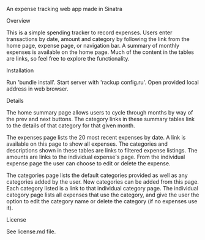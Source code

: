 An expense tracking web app made in Sinatra

Overview

This is a simple spending tracker to record expenses. Users enter transactions by date, amount and category by following the link from the home page, expense page, or navigation bar. A summary of monthly expenses is available on the home page. Much of the content in the tables are links, so feel free to explore the functionality.

Installation

Run 'bundle install'. Start server with 'rackup config.ru'. Open provided local address in web browser.

Details

The home summary page allows users to cycle through months by way of the prev and next buttons. The category links in these summary tables link to the details of that category for that given month.

The expenses page lists the 20 most recent expenses by date. A link is available on this page to show all expenses. The categories and descriptions shown in these tables are links to filtered expense listings. The amounts are links to the individual expense's page. From the individual expense page the user can choose to edit or delete the expense.

The categories page lists the default categories provided as well as any categories added by the user. New categories can be added from this page. Each category listed is a link to that individual category page. The individual category page lists all expenses that use the category, and give the user the option to edit the category name or delete the category (if no expenses use it).

License

See license.md file.

